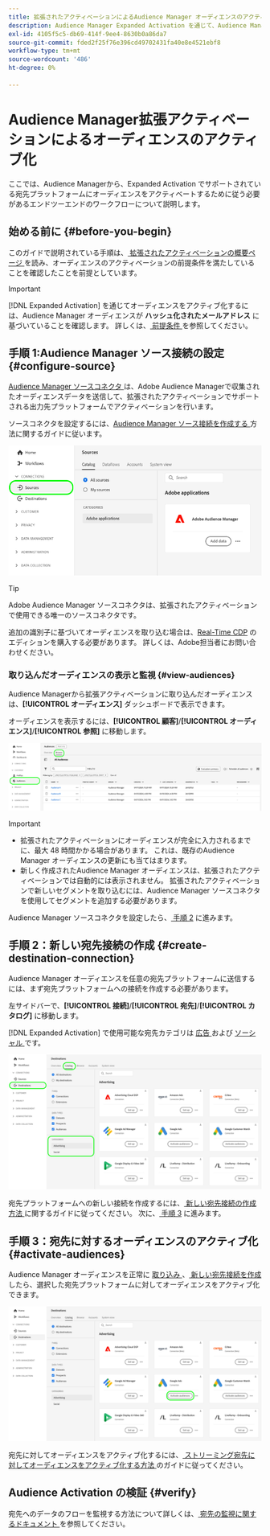 ```yaml
---
title: 拡張されたアクティベーションによるAudience Manager オーディエンスのアクティブ化
description: Audience Manager Expanded Activation を通じて、Audience Manager オーディエンスをソーシャルおよび広告の宛先に対してアクティブ化する方法について説明します。
exl-id: 4105f5c5-db69-414f-9ee4-8630b0a86da7
source-git-commit: fded2f25f76e396cd49702431fa40e8e4521ebf8
workflow-type: tm+mt
source-wordcount: '486'
ht-degree: 0%

---
```


# Audience Manager拡張アクティベーションによるオーディエンスのアクティブ化

ここでは、Audience Managerから、Expanded Activation でサポートされている宛先プラットフォームにオーディエンスをアクティベートするために従う必要があるエンドツーエンドのワークフローについて説明します。

## 始める前に {#before-you-begin}

このガイドで説明されている手順は、[ 拡張されたアクティベーションの概要ページ ](overview.md) を読み、オーディエンスのアクティベーションの前提条件を満たしていることを確認したことを前提としています。

>[!IMPORTANT]
>
>[!DNL Expanded Activation] を通じてオーディエンスをアクティブ化するには、Audience Manager オーディエンスが **ハッシュ化されたメールアドレス** に基づいていることを確認します。 詳しくは、[ 前提条件 ](overview.md#prerequisites) を参照してください。

## 手順 1:Audience Manager ソース接続の設定 {#configure-source}

[Audience Manager ソースコネクタ ](../sources/connectors/adobe-applications/audience-manager.md) は、Adobe Audience Managerで収集されたオーディエンスデータを送信して、拡張されたアクティベーションでサポートされる出力先プラットフォームでアクティベーションを行います。

ソースコネクタを設定するには、[Audience Manager ソース接続を作成する ](../sources/tutorials/ui/create/adobe-applications/audience-manager.md) 方法に関するガイドに従います。

![Audience Manager ソース接続を含む「ソース」タブを示すExperience Platform UI 画像 ](assets/sources-tab.png)

>[!TIP]
>
>Adobe Audience Manager ソースコネクタは、拡張されたアクティベーションで使用できる唯一のソースコネクタです。
>
>追加の識別子に基づいてオーディエンスを取り込む場合は、[Real-Time CDP](../rtcdp/overview.md) のエディションを購入する必要があります。 詳しくは、Adobe担当者にお問い合わせください。

### 取り込んだオーディエンスの表示と監視 {#view-audiences}

Audience Managerから拡張アクティベーションに取り込んだオーディエンスは、**[!UICONTROL オーディエンス]** ダッシュボードで表示できます。

オーディエンスを表示するには、**[!UICONTROL 顧客]**/**[!UICONTROL オーディエンス]**/**[!UICONTROL 参照]** に移動します。

![ オーディエンスページを示すExperience Platform UI 画像。](assets/audiences-browse.png)

>[!IMPORTANT]
>
>* 拡張されたアクティベーションにオーディエンスが完全に入力されるまでに、最大 48 時間かかる場合があります。 これは、既存のAudience Manager オーディエンスの更新にも当てはまります。
>* 新しく作成されたAudience Manager オーディエンスは、拡張されたアクティベーションでは自動的には表示されません。 拡張されたアクティベーションで新しいセグメントを取り込むには、Audience Manager ソースコネクタを使用してセグメントを追加する必要があります。

Audience Manager ソースコネクタを設定したら、[ 手順 2](#create-destination-connection) に進みます。

## 手順 2：新しい宛先接続の作成 {#create-destination-connection}

Audience Manager オーディエンスを任意の宛先プラットフォームに送信するには、まず宛先プラットフォームへの接続を作成する必要があります。

左サイドバーで、**[!UICONTROL 接続]**/**[!UICONTROL 宛先]**/**[!UICONTROL カタログ]** に移動します。

[!DNL Expanded Activation] で使用可能な宛先カテゴリは [ 広告 ](../destinations/catalog/advertising/overview.md) および [ ソーシャル ](../destinations/catalog/social/overview.md) です。

![ 拡張されたアクティベーションの宛先カタログを示すExperience Platform UI 画像。](assets/destination-catalog.png)

宛先プラットフォームへの新しい接続を作成するには、[ 新しい宛先接続の作成方法 ](../destinations/ui/connect-destination.md) に関するガイドに従ってください。 次に、[ 手順 3](#activate-audiences) に進みます。

## 手順 3：宛先に対するオーディエンスのアクティブ化 {#activate-audiences}

Audience Manager オーディエンスを正常に [ 取り込み ](#configure-source)、[ 新しい宛先接続を作成 ](#create-destination-connection) したら、選択した宛先プラットフォームに対してオーディエンスをアクティブ化できます。

![ 拡張されたアクティベーションの宛先カタログを示すExperience Platform UI 画像。](assets/activate-audiences.png)

宛先に対してオーディエンスをアクティブ化するには、[ ストリーミング宛先に対してオーディエンスをアクティブ化する方法 ](../destinations/ui/activate-segment-streaming-destinations.md) のガイドに従ってください。

## Audience Activation の検証 {#verify}

宛先へのデータのフローを監視する方法について詳しくは、[ 宛先の監視に関するドキュメント ](../dataflows/ui/monitor-destinations.md) を参照してください。
